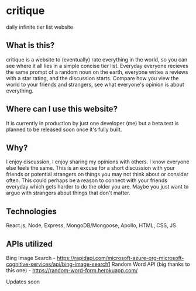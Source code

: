 # critique
daily infinite tier list website

## What is this?
critique is a website to (eventually) rate everything in the world, so you can see where it all lies in a simple concise tier list.
Everyday everyone recieves the same prompt of a random noun on the earth, everyone writes a reviews with a star rating, and the discussion starts.
Compare how you view the world to your friends and strangers, see what everyone's opinion is about everything.

## Where can I use this website?
It is currently in production by just one developer (me) but a beta test is planned to be released soon once it's fully built.

## Why?
I enjoy discussion, I enjoy sharing my opinions with others. I know everyone else feels the same. This is an excuse for a short discussion with your friends
or potential strangers on things you may not think about or consider often. This could perhaps be a reason to connect with your friends everyday which
gets harder to do the older you are. Maybe you just want to argue with strangers about things that don't matter.

## Technologies

React.js, Node, Express, MongoDB/Mongoose, Apollo, HTML, CSS, JS

## APIs utilized

Bing Image Search - https://rapidapi.com/microsoft-azure-org-microsoft-cognitive-services/api/bing-image-search1
Random Word API (big thanks to this one) - https://random-word-form.herokuapp.com/

Updates soon
